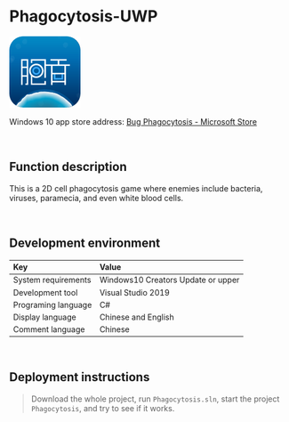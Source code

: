 # Phagocytosis-UWP

![](ScreenShot/logo.png)

 
 Windows 10 app store address: 
[Bug Phagocytosis - Microsoft Store](https://www.microsoft.com/store/productId/9PB1Q6NPWD1V)   

<br/>

## Function description

This is a 2D cell phagocytosis game where enemies include bacteria, viruses, paramecia, and even white blood cells.


<br/>

## Development environment

|Key|Value|
|:-|:-|
|System requirements| Windows10 Creators Update or upper|
|Development tool|Visual Studio 2019|
|Programing language|C#|
|Display language|Chinese and English|
|Comment language|Chinese|


<br/>

## Deployment instructions

> Download the whole project, run `Phagocytosis.sln`, start the project `Phagocytosis`, and try to see if it works.